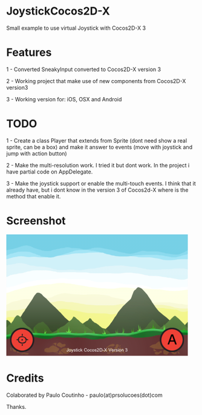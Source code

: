 JoystickCocos2D-X
===============

Small example to use virtual Joystick with Cocos2D-X 3


Features
===============

1 - Converted SneakyInput converted to Cocos2D-X version 3

2 - Working project that make use of new components from Cocos2D-X version3

3 - Working version for: iOS, OSX and Android

TODO
===============

1 - Create a class Player that extends from Sprite (dont need show a real sprite, can be a box) and make it answer to events (move with joystick and jump with action button)

2 - Make the multi-resolution work. I tried it but dont work. In the project i have partial code on AppDelegate.

3 - Make the joystick support or enable the multi-touch events. I think that it already have, but i dont know in the version 3 of Cocos2d-X where is the method that enable it.

Screenshot
===============

![Screenshot 480x320](Design/screenshot_480_320.png)


Credits
================

Colaborated by Paulo Coutinho - paulo(at)prsolucoes(dot)com

Thanks.
